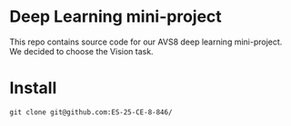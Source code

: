 # Deep Learning mini-project
This repo contains source code for our AVS8 deep learning mini-project.  
We decided to choose the Vision task.

# Install
```shell
git clone git@github.com:ES-25-CE-8-846/
```
